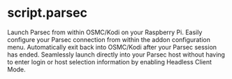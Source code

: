 # script.parsec
Launch Parsec from within OSMC/Kodi on your Raspberry Pi.
Easily configure your Parsec connection from within the addon configuration menu.
Automatically exit back into OSMC/Kodi after your Parsec session has ended.
Seamlessly launch directly into your Parsec host without having to enter login or host selection information by enabling Headless Client Mode.
